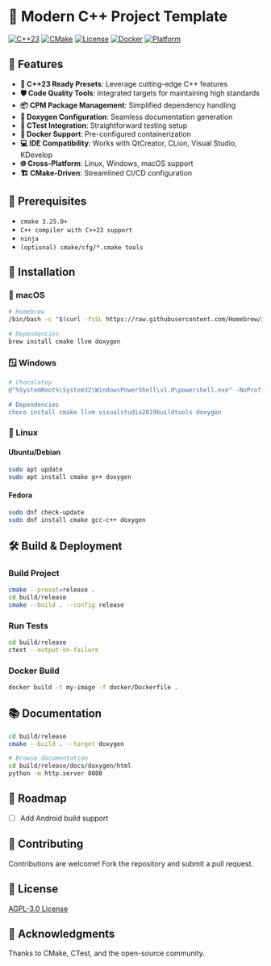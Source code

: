 # 🚀 Modern C++ Project Template

[![C++23](https://img.shields.io/badge/C%2B%2B-23-blue?style=for-the-badge&logo=c%2B%2B)](https://en.cppreference.com/w/cpp/compiler_support)
[![CMake](https://img.shields.io/badge/CMake-3.25.0+-brightgreen?style=for-the-badge&logo=cmake)](https://cmake.org)
[![License](https://img.shields.io/badge/License-AGPL--3.0-red?style=for-the-badge)](https://www.gnu.org/licenses/agpl-3.0.en.html)
[![Docker](https://img.shields.io/badge/Docker-Ready-blue?style=for-the-badge&logo=docker)](https://www.docker.com)
[![Platform](https://img.shields.io/badge/Platforms-Linux%20%7C%20Windows%20%7C%20macOS-lightgrey?style=for-the-badge)](https://github.com/your-repo)

## 🌟 Features

- **🔬 C++23 Ready Presets**: Leverage cutting-edge C++ features
- **🛡️ Code Quality Tools**: Integrated targets for maintaining high standards
- **📦 CPM Package Management**: Simplified dependency handling
- **📄 Doxygen Configuration**: Seamless documentation generation
- **🧪 CTest Integration**: Straightforward testing setup
- **🐳 Docker Support**: Pre-configured containerization
- **💻 IDE Compatibility**: Works with QtCreator, CLion, Visual Studio, KDevelop
- **🌐 Cross-Platform**: Linux, Windows, macOS support
- **🏗️ CMake-Driven**: Streamlined CI/CD configuration

## 🚧 Prerequisites

- `cmake 3.25.0+`
- `C++ compiler with C++23 support`
- `ninja`
- `(optional) cmake/cfg/*.cmake tools`

## 💾 Installation

### 🍎 macOS

```bash
# Homebrew
/bin/bash -c "$(curl -fsSL https://raw.githubusercontent.com/Homebrew/install/HEAD/install.sh)"

# Dependencies
brew install cmake llvm doxygen
```

### 🪟 Windows

```powershell
# Chocolatey
@"%SystemRoot%\System32\WindowsPowerShell\v1.0\powershell.exe" -NoProfile -InputFormat None -ExecutionPolicy Bypass -Command "iex ((New-Object System.Net.WebClient).DownloadString('https://chocolatey.org/install.ps1'))" && SET "PATH=%PATH%;%ALLUSERSPROFILE%\chocolatey\bin"

# Dependencies
choco install cmake llvm visualstudio2019buildtools doxygen
```

### 🐧 Linux

#### Ubuntu/Debian

```bash
sudo apt update
sudo apt install cmake g++ doxygen
```

#### Fedora

```bash
sudo dnf check-update
sudo dnf install cmake gcc-c++ doxygen
```

## 🛠️ Build & Deployment

### Build Project

```bash
cmake --preset=release .
cd build/release
cmake --build . --config release
```

### Run Tests

```bash
cd build/release
ctest --output-on-failure
```

### Docker Build

```bash
docker build -t my-image -f docker/Dockerfile .
```

## 📚 Documentation

```bash
cd build/release
cmake --build . --target doxygen

# Browse documentation
cd build/release/docs/doxygen/html
python -m http.server 8080
```

## 🚧 Roadmap

- [ ] Add Android build support

## 🤝 Contributing

Contributions are welcome! Fork the repository and submit a pull request.

## 📄 License

[AGPL-3.0 License](license)

## 🙏 Acknowledgments

Thanks to CMake, CTest, and the open-source community.
